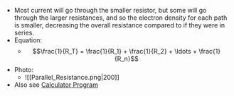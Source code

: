 - Most current will go through the smaller resistor, but some will go through the larger resistances, and so the electron density for each path is smaller, decreasing the overall resistance compared to if they were in series.
- Equation: 
	- $$\frac{1}{R_T} = \frac{1}{R_1} + \frac{1}{R_2} + \ldots + \frac{1}{R_n}$$
- Photo:
	- ![[Parallel_Resistance.png|200]]
- Also see [Calculator Program](https://github.com/Epacnoss/calculator-programs/blob/main/ParaResist.py)